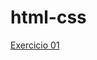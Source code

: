 # html-css
<a href="https://gitdoluizhub.github.io/html-css/exercicios/ex001/index.html" target="_blank"> Exercicio 01 </a>